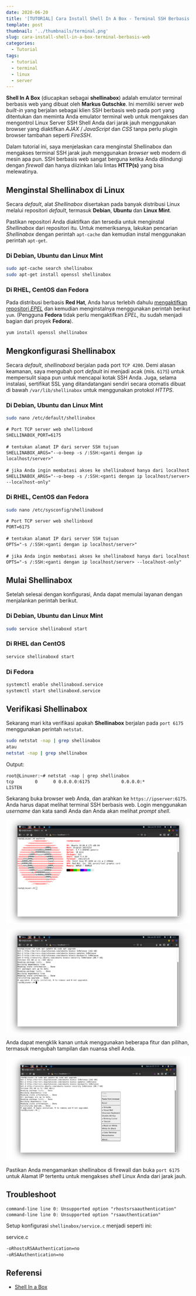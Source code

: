 ```yaml
---
date: 2020-06-20
title: '[TUTORIAL] Cara Install Shell In A Box - Terminal SSH Berbasis Web'
template: post
thumbnail: '../thumbnails/terminal.png'
slug: cara-install-shell-in-a-box-terminal-berbasis-web
categories:
  - Tutorial
tags:
  - tutorial
  - terminal
  - linux
  - server
---
```


__Shell In A Box__ (diucapkan sebagai **shellinabox**) adalah emulator terminal berbasis web yang dibuat oleh **Markus Gutschke**. Ini memiliki server _web built-in_ yang berjalan sebagai klien SSH berbasis web pada port yang ditentukan dan meminta Anda emulator terminal web untuk mengakses dan mengontrol Linux Server SSH Shell Anda dari jarak jauh menggunakan browser yang diaktifkan _AJAX_ / _JavaScript_ dan _CSS_ tanpa perlu plugin browser tambahan seperti _FireSSH_.

Dalam tutorial ini, saya menjelaskan cara menginstal Shellinabox dan mengakses terminal SSH jarak jauh menggunakan _browser_ web modern di mesin apa pun. SSH berbasis web sangat berguna ketika Anda dilindungi dengan _firewall_ dan hanya diizinkan lalu lintas **HTTP(s)** yang bisa melewatinya.

## Menginstal Shellinabox di Linux

Secara _default_, alat _Shellinabox_ disertakan pada banyak distribusi Linux melalui repositori _default_, termasuk **Debian**, **Ubuntu** dan **Linux Mint**.

Pastikan repositori Anda diaktifkan dan tersedia untuk menginstal _Shellinabox_ dari repositori itu. Untuk memeriksanya, lakukan pencarian _Shellinabox_ dengan perintah `apt-cache` dan kemudian instal menggunakan perintah `apt-get`.

### Di Debian, Ubuntu dan Linux Mint

```bash
sudo apt-cache search shellinabox
sudo apt-get install openssl shellinabox
```

### Di RHEL, CentOS dan Fedora

Pada distribusi berbasis **Red Hat**, Anda harus terlebih dahulu <ins>[mengaktifkan repositori _EPEL_](/cara-install-dan-mengaktifkan-epel-repository-di-centos-8-7-6)</ins> dan kemudian menginstalnya menggunakan perintah berikut `yum`. (Pengguna **Fedora** tidak perlu mengaktifkan _EPEL_, itu sudah menjadi bagian dari proyek **Fedora**).

```bash
yum install openssl shellinabox
```

## Mengkonfigurasi Shellinabox

Secara _default_, _shellinaboxd_ berjalan pada port `TCP 4200`. Demi alasan keamanan, saya mengubah port _default_ ini menjadi acak (mis. `6175`) untuk mempersulit siapa pun untuk mencapai kotak SSH Anda. Juga, selama instalasi, sertifikat SSL yang ditandatangani sendiri secara otomatis dibuat di bawah `/var/lib/shellinabox` untuk menggunakan protokol _HTTPS_.

### Di Debian, Ubuntu dan Linux Mint

```bash
sudo nano /etc/default/shellinabox
```

```terminal
# Port TCP server web shellinboxd
SHELLINABOX_PORT=6175

# tentukan alamat IP dari server SSH tujuan
SHELLINABOX_ARGS="--o-beep -s /:SSH:<ganti dengan ip localhost/server>"

# jika Anda ingin membatasi akses ke shellinaboxd hanya dari localhost
SHELLINABOX_ARGS="--o-beep -s /:SSH:<ganti dengan ip localhost/server> --localhost-only"
```

### Di RHEL, CentOS dan Fedora

```bash
sudo nano /etc/sysconfig/shellinaboxd
```

```terminal
# Port TCP server web shellinboxd
PORT=6175

# tentukan alamat IP dari server SSH tujuan
OPTS="-s /:SSH:<ganti dengan ip localhost/server>"

# jika Anda ingin membatasi akses ke shellinaboxd hanya dari localhost
OPTS="-s /:SSH:<ganti dengan ip localhost/server> --localhost-only"
```

## Mulai Shellinabox

Setelah selesai dengan konfigurasi, Anda dapat memulai layanan dengan menjalankan perintah berikut.

### Di Debian, Ubuntu dan Linux Mint

```bash
sudo service shellinaboxd start
```

### Di RHEL dan CentOS

```bash
service shellinaboxd start
```

### Di Fedora

```bash
systemctl enable shellinaboxd.service
systemctl start shellinaboxd.service
```

## Verifikasi Shellinabox

Sekarang mari kita verifikasi apakah **Shellinabox** berjalan pada `port 6175` menggunakan perintah `netstat`.

```bash
sudo netstat -nap | grep shellinabox
atau
netstat -nap | grep shellinabox
```

Output:

```terminal
root@Linuxer:~# netstat -nap | grep shellinabox
tcp        0      0 0.0.0.0:6175            0.0.0.0:*               LISTEN      
```

Sekarang buka browser web Anda, dan arahkan ke `https://ipserver:6175`. Anda harus dapat melihat terminal SSH berbasis web. Login menggunakan _username_ dan kata sandi Anda dan Anda akan melihat _prompt shell_.

![](../images/Screenshot-from-2020-06-20-20-49-33-min.png)

![](../images/Screenshot-from-2020-06-20-20-57-05-min.png)

Anda dapat mengklik kanan untuk menggunakan beberapa fitur dan pilihan, termasuk mengubah tampilan dan nuansa shell Anda.

![](../images/Screenshot-from-2020-06-20-21-14-25-min.png)

Pastikan Anda mengamankan shellinabox di firewall dan buka `port 6175` untuk Alamat IP tertentu untuk mengakses _shell_ Linux Anda dari jarak jauh.

## Troubleshoot

```terminal
command-line line 0: Unsupported option "rhostsrsaauthentication"
command-line line 0: Unsupported option "rsaauthentication"
```

Setup konfigurasi `shellinabox/service.c` menjadi seperti ini:

<div class="filename">service.c</div>

```bash
-oRhostsRSAAuthentication=no
-oRSAAuthentication=no
```

## Referensi

- [Shell In a Box](https://code.google.com/p/shellinabox/)
